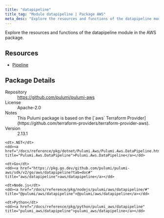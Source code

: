 ```yaml
---
title: "datapipeline"
title_tag: "Module datapipeline | Package AWS"
meta_desc: "Explore the resources and functions of the datapipeline module in the AWS package."
---
```


<!-- WARNING: this file was generated by Pulumi Docs Generator. -->
<!-- Do not edit by hand unless you're certain you know what you are doing! -->

Explore the resources and functions of the datapipeline module in the AWS package.

<h2 id="resources">Resources</h2>
<ul class="api">
    <li><a href="pipeline" title="Pipeline"><span class="symbol resource"></span>Pipeline</a></li>
</ul>

<h2 id="package-details">Package Details</h2>
<dl class="package-details">
	<dt>Repository</dt>
	<dd><a href="https://github.com/pulumi/pulumi-aws">https://github.com/pulumi/pulumi-aws</a></dd>
	<dt>License</dt>
	<dd>Apache-2.0</dd>
	<dt>Notes</dt>
	<dd>This Pulumi package is based on the [`aws` Terraform Provider](https://github.com/terraform-providers/terraform-provider-aws).</dd>
	<dt>Version</dt>
	<dd>2.13.1</dd>
</dl>



<dl class="tabular">

    <dt>.NET</dt>
    <dd><a href="/docs/reference/pkg/dotnet/Pulumi.Aws/Pulumi.Aws.DataPipeline.html" title="Pulumi.Aws.DataPipeline">Pulumi.Aws.DataPipeline</a></dd>

    <dt>Go</dt>
    <dd><a href="https://pkg.go.dev/github.com/pulumi/pulumi-aws/sdk/v2/go/aws/datapipeline?tab=doc#" title="aws/datapipeline">aws/datapipeline</a></dd>

    <dt>Node.js</dt>
    <dd><a href="/docs/reference/pkg/nodejs/pulumi/aws/datapipeline/#" title="@pulumi/aws/datapipeline">@pulumi/aws/datapipeline</a></dd>

    <dt>Python</dt>
    <dd><a href="/docs/reference/pkg/python/pulumi_aws/datapipeline" title="pulumi_aws/datapipeline">pulumi_aws/datapipeline</a></dd>

</dl>

